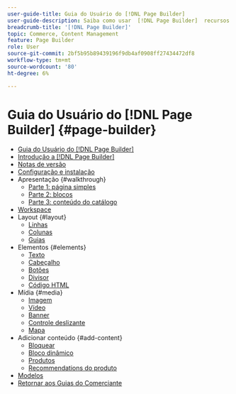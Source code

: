 ```yaml
---
user-guide-title: Guia do Usuário do [!DNL Page Builder]
user-guide-description: Saiba como usar  [!DNL Page Builder]  recursos para criar páginas ricas em conteúdo com layouts personalizados que aprimoram sua narrativa visual, impulsionam a participação e a fidelidade do cliente.
breadcrumb-title: '[!DNL Page Builder]'
topic: Commerce, Content Management
feature: Page Builder
role: User
source-git-commit: 2bf5b95b89439196f9db4af0908ff27434472df8
workflow-type: tm+mt
source-wordcount: '80'
ht-degree: 6%

---
```



# Guia do Usuário do [!DNL Page Builder] {#page-builder}

- [Guia do Usuário do [!DNL Page Builder]](guide-overview.md)
- [Introdução a  [!DNL Page Builder]](introduction.md)
- [Notas de versão](release-notes.md)
- [Configuração e instalação](setup.md)
- Apresentação {#walkthrough}
   - [Parte 1: página simples](1-simple-page.md)
   - [Parte 2: blocos](2-blocks.md)
   - [Parte 3: conteúdo do catálogo](3-catalog-content.md)
- [Workspace](workspace.md)
- Layout {#layout}
   - [Linhas](row.md)
   - [Colunas](column.md)
   - [Guias](tabs.md)
- Elementos {#elements}
   - [Texto](text.md)
   - [Cabeçalho](heading.md)
   - [Botões](buttons.md)
   - [Divisor](divider.md)
   - [Código HTML](html-code.md)
- Mídia {#media}
   - [Imagem](image.md)
   - [Vídeo](video.md)
   - [Banner](banner.md)
   - [Controle deslizante](slider.md)
   - [Mapa](map.md)
- Adicionar conteúdo {#add-content}
   - [Bloquear](block.md)
   - [Bloco dinâmico](dynamic-block.md)
   - [Produtos](products.md)
   - [Recommendations do produto](recommendations.md)
- [Modelos](templates.md)
- [Retornar aos Guias do Comerciante](https://experienceleague.adobe.com/en/docs/commerce-admin/user-guides/home)


